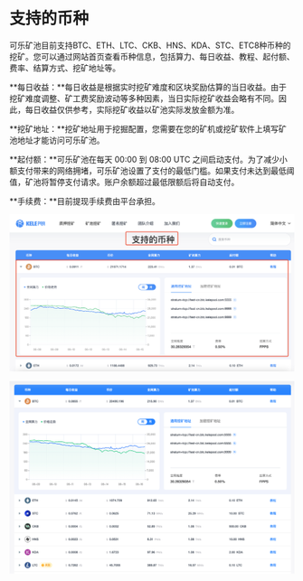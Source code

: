 # 支持的币种

可乐矿池目前支持BTC、ETH、LTC、CKB、HNS、KDA、STC、ETC8种币种的挖矿。您可以通过网站首页查看币种信息，包括算力、每日收益、教程、起付额、费率、结算方式、挖矿地址等。

**每日收益：**每日收益是根据实时挖矿难度和区块奖励估算的当日收益。由于挖矿难度调整、矿工费奖励波动等多种因素，当日实际挖矿收益会略有不同。因此，每日收益仅供参考，实际挖矿收益以矿池实际发放金额为准。

**挖矿地址：**挖矿地址用于挖掘配置，您需要在您的矿机或挖矿软件上填写矿池地址才能访问可乐矿池。

**起付额：**可乐矿池在每天 00:00 到 08:00 UTC 之间启动支付。为了减少小额支付带来的网络拥堵，可乐矿池设置了支付的最低门槛。如果支付未达到最低阈值，矿池将暂停支付请求。账户余额超过最低限额后将自动支付。

**手续费：**目前提现手续费由平台承担。

![](<../../.gitbook/assets/image (213).png>)

![](<../../.gitbook/assets/image (59).png>)
